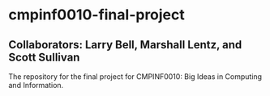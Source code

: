 # cmpinf0010-final-project

## Collaborators: Larry Bell, Marshall Lentz, and Scott Sullivan

The repository for the final project for CMPINF0010: Big Ideas in Computing and Information.
